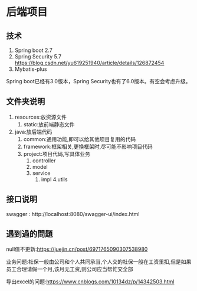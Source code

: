 # 后端项目

## 技术

1. Spring boot 2.7
2. Spring Security 5.7  https://blog.csdn.net/yu619251940/article/details/126872454
3. Mybatis-plus

Spring boot已经有3.0版本，Spring Security也有了6.0版本。有空会考虑升级。

## 文件夹说明

1. resources:放资源文件
    1. static:放前端静态文件
2. java:放后端代码
    1. common:通用功能,即可以给其他项目复用的代码
    2. framework:框架相关,更换框架时,尽可能不影响项目代码
    3. project:项目代码,写具体业务
        1. controller
        2. model
        3. service
            1. impl
        4.utils

## 接口说明

swagger : http://localhost:8080/swagger-ui/index.html

## 遇到過的問題

null值不更新:https://juejin.cn/post/6971765090307538980

业务问题:社保一般由公司和个人共同承当,个人交的社保一般在工资里扣,但是如果员工合理请假一个月,该月无工资,则公司应当帮忙交全部

导出excel的问题:https://www.cnblogs.com/10134dz/p/14342503.html
